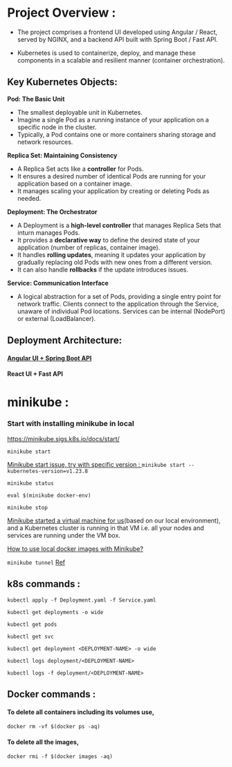 # Project Overview :
* The project comprises a frontend UI developed using Angular / React, served by NGINX, and a backend API built with Spring Boot / Fast API.

* Kubernetes is used to containerize, deploy, and manage these components in a scalable and resilient manner (container orchestration).

## Key Kubernetes Objects:
  
**Pod: The Basic Unit**
* The smallest deployable unit in Kubernetes.
* Imagine a single Pod as a running instance of your application on a specific node in the cluster.
* Typically, a Pod contains one or more containers sharing storage and network resources.
  
**Replica Set: Maintaining Consistency**
* A Replica Set acts like a **controller** for Pods.
* It ensures a desired number of identical Pods are running for your application based on a container image.
* It manages scaling your application by creating or deleting Pods as needed.

**Deployment: The Orchestrator**
* A Deployment is a **high-level controller** that manages Replica Sets that inturn manages Pods.
* It provides a **declarative way** to define the desired state of your application (number of replicas, container image).
* It handles **rolling updates**, meaning it updates your application by gradually replacing old Pods with new ones from a different version.
* It can also handle **rollbacks** if the update introduces issues.

**Service: Communication Interface**
* A logical abstraction for a set of Pods, providing a single entry point for network traffic. Clients connect to the application through the Service, unaware of individual Pod locations. Services can be internal (NodePort) or external (LoadBalancer).

## Deployment Architecture:

#### [Angular UI + Spring Boot API](https://github.com/codesuman/learn-k8s/tree/angular/springbootapi)
#### React UI + Fast API

# minikube :

### Start with installing minikube in local
https://minikube.sigs.k8s.io/docs/start/


`minikube start`

[Minikube start issue, try with specific version : ](https://github.com/kubernetes/minikube/issues/14477#issuecomment-1176188284) `minikube start --kubernetes-version=v1.23.8`

`minikube status`

`eval $(minikube docker-env)`

`minikube stop`

[Minikube started a virtual machine for us](https://stackoverflow.com/a/45772784)(based on our local environment), and a Kubernetes cluster is running in that VM i.e. all your nodes and services are running under the VM box.

[How to use local docker images with Minikube?](https://stackoverflow.com/a/42564211)

`minikube tunnel` [Ref](https://stackoverflow.com/a/54265229)


## k8s commands :

```
kubectl apply -f Deployment.yaml -f Service.yaml

kubectl get deployments -o wide

kubectl get pods

kubectl get svc

kubectl get deployment <DEPLOYMENT-NAME> -o wide

kubectl logs deployment/<DEPLOYMENT-NAME>

kubectl logs -f deployment/<DEPLOYMENT-NAME>
```

## Docker commands :

#### To delete all containers including its volumes use,

```
docker rm -vf $(docker ps -aq)
```

#### To delete all the images,

```
docker rmi -f $(docker images -aq)
```